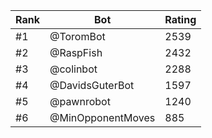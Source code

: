 Rank|Bot|Rating
---|---|---
#1|@ToromBot|2539
#2|@RaspFish|2432
#3|@colinbot|2288
#4|@DavidsGuterBot|1597
#5|@pawnrobot|1240
#6|@MinOpponentMoves|885
